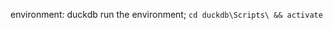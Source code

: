 <!-- DuckDB is an in-memory SQL database that is compatible with pandas dataframes, allowing us to perform SQL queries directly on the dataframes. in this project, I join the three dataframes on the 'student_id' column using DuckDB -->

environment: duckdb
    run the environment; `cd duckdb\Scripts\ && activate`